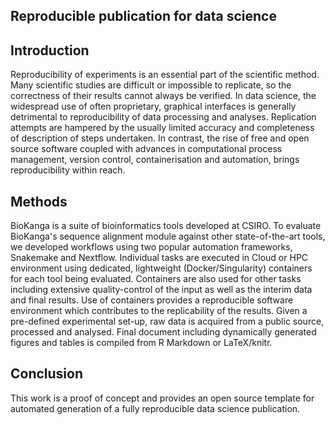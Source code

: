 Reproducible publication for data science
-----------------------------------------

## Introduction

Reproducibility of experiments is an essential part of the scientific method. Many scientific studies are difficult or impossible to replicate, so the correctness of their results cannot always be verified. In data science, the widespread use of often proprietary, graphical interfaces is generally detrimental to reproducibility of data processing and analyses. Replication attempts are hampered by the usually limited accuracy and completeness of description of steps undertaken. In contrast, the rise of free and open source software coupled with advances in computational process management, version control, containerisation and automation, brings reproducibility within reach.
  
## Methods 

BioKanga is a suite of bioinformatics tools developed at CSIRO. To evaluate BioKanga's sequence alignment module against other state-of-the-art tools, we developed workflows using two popular automation frameworks, Snakemake and Nextflow. Individual tasks are executed in Cloud or HPC environment using dedicated, lightweight (Docker/Singularity) containers for each tool being evaluated. Containers are also used for other tasks including extensive quality-control of the input as well as the interim data and final results. Use of containers provides a reproducible software environment which contributes to the replicability of the results. Given a pre-defined experimental set-up, raw data is acquired from a public source, processed and analysed. Final document including dynamically generated figures and tables is compiled from R Markdown or LaTeX/knitr. 

## Conclusion

This work is a proof of concept and provides an open source template for automated generation of a fully reproducible data science publication. 




